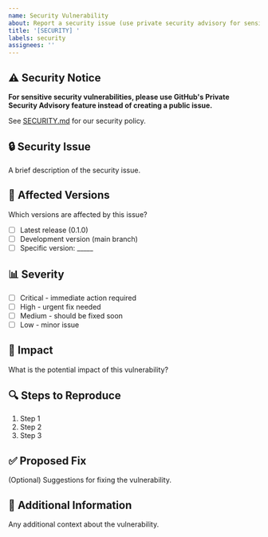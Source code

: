 ```yaml
---
name: Security Vulnerability
about: Report a security issue (use private security advisory for sensitive issues)
title: '[SECURITY] '
labels: security
assignees: ''
---
```


## ⚠️ Security Notice

**For sensitive security vulnerabilities, please use GitHub's Private Security Advisory feature instead of creating a public issue.**

See [SECURITY.md](../../SECURITY.md) for our security policy.

## 🔒 Security Issue

A brief description of the security issue.

## 🎯 Affected Versions

Which versions are affected by this issue?

- [ ] Latest release (0.1.0)
- [ ] Development version (main branch)
- [ ] Specific version: _____

## 📊 Severity

- [ ] Critical - immediate action required
- [ ] High - urgent fix needed
- [ ] Medium - should be fixed soon
- [ ] Low - minor issue

## 📝 Impact

What is the potential impact of this vulnerability?

## 🔍 Steps to Reproduce

1. Step 1
2. Step 2
3. Step 3

## ✅ Proposed Fix

(Optional) Suggestions for fixing the vulnerability.

## 📎 Additional Information

Any additional context about the vulnerability.
